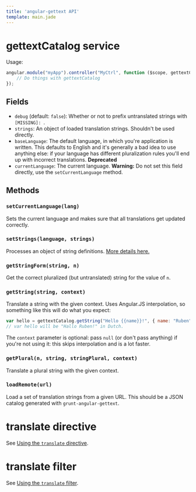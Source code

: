 ```yaml
---
title: 'angular-gettext API'
template: main.jade
---
```


# gettextCatalog service
Usage:

```js
angular.module("myApp").controller("MyCtrl", function ($scope, gettextCatalog) {
    // Do things with gettextCatalog
});
```

## Fields

* `debug` (default: `false`): Whether or not to prefix untranslated strings with `[MISSING]: `.
* `strings`: An object of loaded translation strings. Shouldn't be used directly.
* `baseLanguage`: The default language, in which you're application is written. This defaults to English and it's generally a bad idea to use anything else: if your language has different pluralization rules you'll end up with incorrect translations. **Deprecated**
* `currentLanguage`: The current language. **Warning:** Do not set this field directly, use the `setCurrentLanguage` method.

## Methods

### `setCurrentLanguage(lang)`
Sets the current language and makes sure that all translations get updated correctly.

### `setStrings(language, strings)`
Processes an object of string definitions. [More details here.](/dev-guide/manual-setstrings/)

### `getStringForm(string, n)`
Get the correct pluralized (but untranslated) string for the value of `n`.

### `getString(string, context)`
Translate a string with the given context. Uses Angular.JS interpolation, so something like this will do what you expect:

```js
var hello = gettextCatalog.getString("Hello {{name}}!", { name: "Ruben" });
// var hello will be "Hallo Ruben!" in Dutch.
```

The `context` parameter is optional: pass `null` (or don't pass anything) if you're not using it: this skips interpolation and is a lot faster.

### `getPlural(n, string, stringPlural, context)`
Translate a plural string with the given context.

### `loadRemote(url)`
Load a set of translation strings from a given URL. This should be a JSON catalog generated with `grunt-angular-gettext`.

# translate directive
See [Using the `translate` directive](/dev-guide/annotate/).

# translate filter
See [Using the `translate` filter](/dev-guide/annotate/#attributes).

